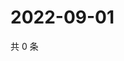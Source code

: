 # 2022-09-01

共 0 条

<!-- BEGIN WEIBO -->
<!-- 最后更新时间 Thu Sep 01 2022 09:28:11 GMT+0800 (China Standard Time) -->

<!-- END WEIBO -->
